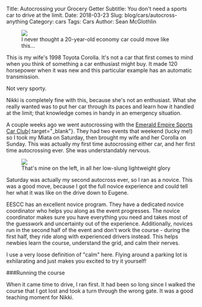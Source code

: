 Title: Autocrossing your Grocery Getter
Subtitle: You don't need a sports car to drive at the limit.
Date: 2018-03-23
Slug: blog/cars/autocross-anything
Category: cars
Tags: Cars
Author: Sean McGlothlin

<figure class="image-center">
  <img src="/images/corolla_autocross.jpg">
  <figcaption>I never thought a 20-year-old economy car could move like this...
  </figcaption>
</figure>

This is my wife's 1998 Toyota Corolla. It's not a car that first comes to mind when you think of something a car enthusiast might buy. It made 120 horsepower when it was new and this particular example has an automatic transmission.

Not very sporty.

Nikki is completely fine with this, because she's not an enthusiast. What she really wanted was to put her car through its paces and learn how it handled at the limit; that knowledge comes in handy in an emergency situation.

A couple weeks ago we went autocrossing with the [Emerald Empire Sports Car Club](http://www.eescc.org/){:target="\_blank"}. They had two events that weekend (lucky me!) so I took my Miata on Saturday, then brought my wife and her Corolla on Sunday. This was actually my first time autocrossing either car, and her first time autocrossing ever. She was understandably nervous.

<figure class="image-center">
  <img src="/images/miata_autocross.jpg">
  <figcaption>That's mine on the left, in all her low-slung lightweight glory
  </figcaption>
</figure>

Saturday was actually my second autocross ever, so I ran as a novice. This was a good move, because I got the full novice experience and could tell her what it was like on the drive down to Eugene.

EESCC has an excellent novice program. They have a dedicated novice coordinator who helps you along as the event progresses. The novice coordinator makes sure you have everything you need and takes most of the guesswork and uncertainty out of the experience. Additionally, novices run in the second half of the event and don't work the course - during the first half, they ride along with experienced drivers instead. This helps newbies learn the course, understand the grid, and calm their nerves.

I use a very loose definition of "calm" here. Flying around a parking lot is exhilarating and just makes you excited to try it yourself!

###Running the course

When it came time to drive, I ran first. It had been so long since I walked the course that I got lost and took a turn through the wrong gate. It was a good teaching moment for Nikki.